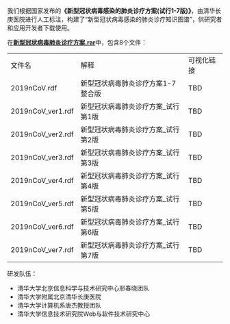 <p>我们根据国家发布的<b>《新型冠状病毒感染的肺炎诊疗方案(试行1-7版)》</b>，由清华长庚医院进行人工标注，构建了“新型冠状病毒感染的肺炎诊疗知识图谱”，供研究者和应用开发者下载使用。</p>
<p>在<b><a href="https://github.com/thu-west/Covid19Kg/blob/master/%E6%96%B0%E5%9E%8B%E5%86%A0%E7%8A%B6%E7%97%85%E6%AF%92%E8%82%BA%E7%82%8E%E8%AF%8A%E7%96%97%E6%96%B9%E6%A1%88.rar">新型冠状病毒肺炎诊疗方案.rar</a></b>中，包含8个文件：</p>
<table>
  <tr>
    <td>文件名</td>
    <td>解释</td>
    <td>可视化链接</td>
  </tr>
  <tr>
    <td>2019nCoV.rdf</td>
    <td>新型冠状病毒肺炎诊疗方案1-7整合版</td>
    <td>TBD</td>
  </tr>
  <tr>
    <td>2019nCoV_ver1.rdf</td>
    <td>新型冠状病毒肺炎诊疗方案_试行第1版</td>
    <td>TBD</td>
  </tr>
  <tr>
    <td>2019nCoV_ver2.rdf</td>
    <td>新型冠状病毒肺炎诊疗方案_试行第2版</td>
    <td>TBD</td>
  </tr>
  <tr>
    <td>2019nCoV_ver3.rdf</td>
    <td>新型冠状病毒肺炎诊疗方案_试行第3版</td>
    <td>TBD</td>
  </tr>
  <tr>
    <td>2019nCoV_ver4.rdf</td>
    <td>新型冠状病毒肺炎诊疗方案_试行第4版</td>
    <td>TBD</td>
  </tr>
  <tr>
    <td>2019nCoV_ver5.rdf</td>
    <td>新型冠状病毒肺炎诊疗方案_试行第5版</td>
    <td>TBD</td>
  </tr>
  <tr>
    <td>2019nCoV_ver6.rdf</td>
    <td>新型冠状病毒肺炎诊疗方案_试行第6版</td>
    <td>TBD</td>
  </tr>
  <tr>
    <td>2019nCoV_ver7.rdf</td>
    <td>新型冠状病毒肺炎诊疗方案_试行第7版</td>
    <td>TBD</td>
  </tr>
</table>

<p>研发队伍：</p>
<ul>
<li>清华大学北京信息科学与技术研究中心邢春晓团队</li>
<li>清华大学附属北京清华长庚医院</li>
<li>清华大学计算机系唐杰教授团队</li>
<li>清华大学信息技术研究院Web与软件技术研究中心</li>
</ul>
